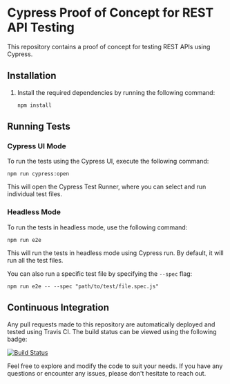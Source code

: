 # Cypress Proof of Concept for REST API Testing

This repository contains a proof of concept for testing REST APIs using Cypress.

## Installation

1. Install the required dependencies by running the following command:
   ```
   npm install
   ```

## Running Tests

### Cypress UI Mode

To run the tests using the Cypress UI, execute the following command:
```
npm run cypress:open
```
This will open the Cypress Test Runner, where you can select and run individual test files.

### Headless Mode

To run the tests in headless mode, use the following command:
```
npm run e2e
```
This will run the tests in headless mode using Cypress run. By default, it will run all the test files.

You can also run a specific test file by specifying the `--spec` flag:
```
npm run e2e -- --spec "path/to/test/file.spec.js"
```

## Continuous Integration

Any pull requests made to this repository are automatically deployed and tested using Travis CI. The build status can be viewed using the following badge:

[![Build Status](https://www.travis-ci.com/kindredFP/cypress-tests.svg?branch=master)](https://www.travis-ci.com/kindredFP/cypress-tests)

Feel free to explore and modify the code to suit your needs. If you have any questions or encounter any issues, please don't hesitate to reach out.

